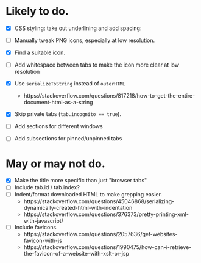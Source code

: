 # Likely to do.

- [x] CSS styling: take out underlining and add spacing:

    <style type="text/css">
    a {
      text-decoration: none;
    }
    dt {
      margin-top: 10px;
    }
    </style>

- [ ] Manually tweak PNG icons, especially at low resolution.
- [x] Find a suitable icon.
- [ ] Add whitespace between tabs to make the icon more clear at low resolution
- [x] Use `serializeToString` instead of `outerHTML`
  - <https://stackoverflow.com/questions/817218/how-to-get-the-entire-document-html-as-a-string>
- [x] Skip private tabs (`tab.incognito == true`).
- [ ] Add sections for different windows
- [ ] Add subsections for pinned/unpinned tabs

# May or may not do.

- [x] Make the title more specific than just "browser tabs"
- [ ] Include tab.id / tab.index?
- [ ] Indent/format downloaded HTML to make grepping easier.
  - <https://stackoverflow.com/questions/45046868/serializing-dynamically-created-html-with-indentation>
  - <https://stackoverflow.com/questions/376373/pretty-printing-xml-with-javascript/>
- [ ] Include favicons.
  - <https://stackoverflow.com/questions/2057636/get-websites-favicon-with-js>
  - <https://stackoverflow.com/questions/1990475/how-can-i-retrieve-the-favicon-of-a-website-with-xslt-or-jsp>
